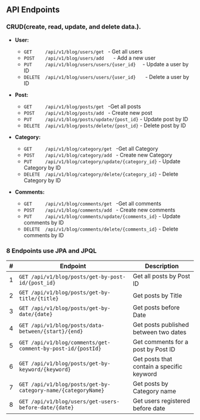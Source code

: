 ##  API Endpoints

 ### CRUD(create, read, update, and delete data.).
- **User:**
  - `GET     /api/v1/blog/users/get `                - Get all users
  - `POST    /api/v1/blog/users/add   `              - Add a new user  
  - `PUT     /api/v1/blog/users/users/{user_id}  `       - Update a user by ID  
  - `DELETE  /api/v1/blog/users/users/{user_id}   `      - Delete a user by ID
- **Post:**    
  - `GET     /api/v1/blog/posts/get `             -Get all posts  
  - `POST    /api/v1/blog/posts/add `             - Create new post  
  - `PUT     /api/v1/blog/posts/update/{post_id}`             - Update post by ID  
  - `DELETE  /api/v1/blog/posts/delete/{post_id}`             - Delete post by ID

- **Category:**
  - `GET     /api/v1/blog/category/get `             -Get all Category  
  - `POST    /api/v1/blog/category/add `             - Create new Category  
  - `PUT     /api/v1/blog/category/update/{category_id}`             - Update Category by ID  
  - `DELETE  /api/v1/blog/category/delete/{category_id}`             - Delete Category by ID
- **Comments:**
   
  - `GET     /api/v1/blog/comments/get `             -Get all comments  
  - `POST    /api/v1/blog/comments/add `             - Create new comments  
  - `PUT     /api/v1/blog/comments/update/{comments_id}`             - Update comments by ID  
  - `DELETE  /api/v1/blog/comments/delete/{comments_id}`             - Delete comments by ID

 ### 8 Endpoints use JPA and JPQL 

| #  | Endpoint                                                       | Description                                      |
|----|----------------------------------------------------------------|--------------------------------------------------|
| 1  | `GET /api/v1/blog/posts/get-by-post-id/{post_id}`             | Get all posts by Post ID                         |
| 2  | `GET /api/v1/blog/posts/get-by-title/{title}`                 | Get posts by Title                               |
| 3  | `GET /api/v1/blog/posts/get-by-date/{date}`                   | Get posts before  Date                           |
| 4  | `GET /api/v1/blog/posts/data-between/{start}/{end}`           | Get posts published between two dates            |
| 5  | `GET /api/v1/blog/comments/get-comment-by-post-id/{postId}`   | Get comments for a post by Post ID               |
| 6  | `GET /api/v1/blog/posts/get-by-keyword/{keyword}`             | Get posts that contain a specific keyword        |
| 7  | `GET /api/v1/blog/posts/get-by-category-name/{categoryName}`  | Get posts by Category name                       |
| 8  | `GET /api/v1/blog/users/get-users-before-date/{date}`         | Get users registered before date                 |


    
